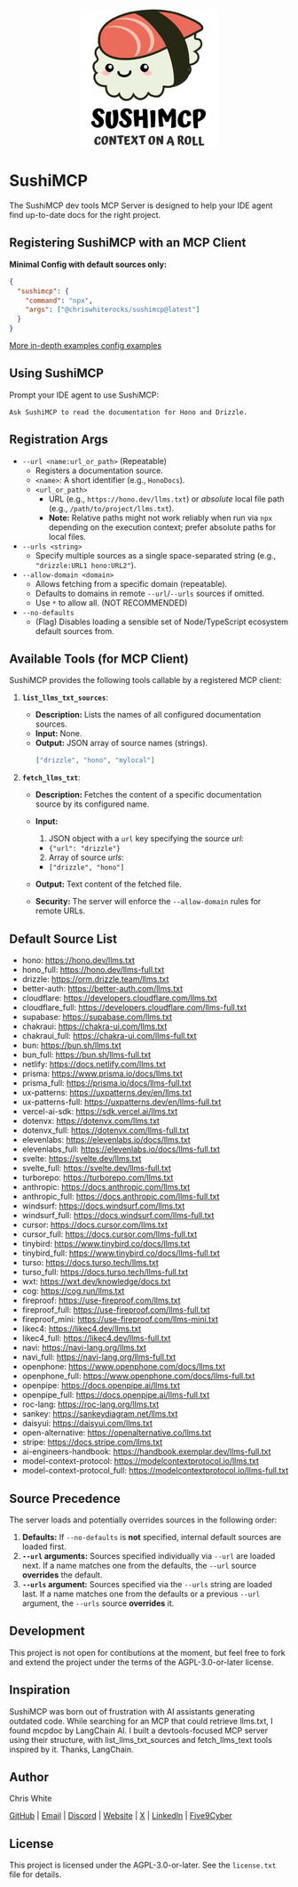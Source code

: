 <div align="center">

![SushiMCP Name Slogan Icon](assets/sushimcp_icon_name_slogan_logo.png)

</div>

# SushiMCP

The SushiMCP dev tools MCP Server is designed to help your IDE agent find up-to-date docs for the right project.

## Registering SushiMCP with an MCP Client

**Minimal Config with default sources only:**

```json
{
  "sushimcp": {
    "command": "npx",
    "args": ["@chriswhiterocks/sushimcp@latest"]
  }
}
```

[More in-depth examples config examples](assets/config_examples.md)

## Using SushiMCP

Prompt your IDE agent to use SushiMCP:

```text
Ask SushiMCP to read the documentation for Hono and Drizzle.
```

## Registration Args

- `--url <name:url_or_path>` (Repeatable)
  - Registers a documentation source.
  - `<name>`: A short identifier (e.g., `HonoDocs`).
  - `<url_or_path>`
    - URL (e.g., `https://hono.dev/llms.txt`) or _absolute_ local file path (e.g., `/path/to/project/llms.txt`).
    - **Note:** Relative paths might not work reliably when run via `npx` depending on the execution context; prefer absolute paths for local files.
- `--urls <string>`
  - Specify multiple sources as a single space-separated string (e.g., `"drizzle:URL1 hono:URL2"`).
- `--allow-domain <domain>`
  - Allows fetching from a specific domain (repeatable).
  - Defaults to domains in remote `--url`/`--urls` sources if omitted.
  - Use `*` to allow all. (NOT RECOMMENDED)
- `--no-defaults`
  - (Flag) Disables loading a sensible set of Node/TypeScript ecosystem default sources from.

## Available Tools (for MCP Client)

SushiMCP provides the following tools callable by a registered MCP client:

1.  **`list_llms_txt_sources`**:

    - **Description:** Lists the names of all configured documentation sources.
    - **Input:** None.
    - **Output:** JSON array of source names (strings).
      ```json
      ["drizzle", "hono", "mylocal"]
      ```

2.  **`fetch_llms_txt`**:

    - **Description:** Fetches the content of a specific documentation source by its configured name.
    - **Input:**

      1. JSON object with a `url` key specifying the source _url_:

      - `{"url": "drizzle"}`

      2. Array of source _urls_:

      - `["drizzle", "hono"]`

    - **Output:** Text content of the fetched file.
    - **Security:** The server will enforce the `--allow-domain` rules for remote URLs.

## Default Source List

- hono: https://hono.dev/llms.txt
- hono_full: https://hono.dev/llms-full.txt
- drizzle: https://orm.drizzle.team/llms.txt
- better-auth: https://better-auth.com/llms.txt
- cloudflare: https://developers.cloudflare.com/llms.txt
- cloudflare_full: https://developers.cloudflare.com/llms-full.txt
- supabase: https://supabase.com/llms.txt
- chakraui: https://chakra-ui.com/llms.txt
- chakraui_full: https://chakra-ui.com/llms-full.txt
- bun: https://bun.sh/llms.txt
- bun_full: https://bun.sh/llms-full.txt
- netlify: https://docs.netlify.com/llms.txt
- prisma: https://www.prisma.io/docs/llms.txt
- prisma_full: https://prisma.io/docs/llms-full.txt
- ux-patterns: https://uxpatterns.dev/en/llms.txt
- ux-patterns-full: https://uxpatterns.dev/en/llms-full.txt
- vercel-ai-sdk: https://sdk.vercel.ai/llms.txt
- dotenvx: https://dotenvx.com/llms.txt
- dotenvx_full: https://dotenvx.com/llms-full.txt
- elevenlabs: https://elevenlabs.io/docs/llms.txt
- elevenlabs_full: https://elevenlabs.io/docs/llms-full.txt
- svelte: https://svelte.dev/llms.txt
- svelte_full: https://svelte.dev/llms-full.txt
- turborepo: https://turborepo.com/llms.txt
- anthropic: https://docs.anthropic.com/llms.txt
- anthropic_full: https://docs.anthropic.com/llms-full.txt
- windsurf: https://docs.windsurf.com/llms.txt
- windsurf_full: https://docs.windsurf.com/llms-full.txt
- cursor: https://docs.cursor.com/llms.txt
- cursor_full: https://docs.cursor.com/llms-full.txt
- tinybird: https://www.tinybird.co/docs/llms.txt
- tinybird_full: https://www.tinybird.co/docs/llms-full.txt
- turso: https://docs.turso.tech/llms.txt
- turso_full: https://docs.turso.tech/llms-full.txt
- wxt: https://wxt.dev/knowledge/docs.txt
- cog: https://cog.run/llms.txt
- fireproof: https://use-fireproof.com/llms.txt
- fireproof_full: https://use-fireproof.com/llms-full.txt
- fireproof_mini: https://use-fireproof.com/llms-mini.txt
- likec4: https://likec4.dev/llms.txt
- likec4_full: https://likec4.dev/llms-full.txt
- navi: https://navi-lang.org/llms.txt
- navi_full: https://navi-lang.org/llms-full.txt
- openphone: https://www.openphone.com/docs/llms.txt
- openphone_full: https://www.openphone.com/docs/llms-full.txt
- openpipe: https://docs.openpipe.ai/llms.txt
- openpipe_full: https://docs.openpipe.ai/llms-full.txt
- roc-lang: https://roc-lang.org/llms.txt
- sankey: https://sankeydiagram.net/llms.txt
- daisyui: https://daisyui.com/llms.txt
- open-alternative: https://openalternative.co/llms.txt
- stripe: https://docs.stripe.com/llms.txt
- ai-engineers-handbook: https://handbook.exemplar.dev/llms-full.txt
- model-context-protocol: https://modelcontextprotocol.io/llms.txt
- model-context-protocol_full: https://modelcontextprotocol.io/llms-full.txt

## Source Precedence

The server loads and potentially overrides sources in the following order:

1.  **Defaults:** If `--no-defaults` is **not** specified, internal default sources are loaded first.
2.  **`--url` arguments:** Sources specified individually via `--url` are loaded next. If a name matches one from the defaults, the `--url` source **overrides** the default.
3.  **`--urls` argument:** Sources specified via the `--urls` string are loaded last. If a name matches one from the defaults or a previous `--url` argument, the `--urls` source **overrides** it.

## Development

This project is not open for contibutions at the moment, but feel free to fork and extend the project under the terms of the AGPL-3.0-or-later license.

## Inspiration

SushiMCP was born out of frustration with AI assistants generating outdated code. While searching for an MCP that could retrieve llms.txt, I found mcpdoc by LangChain AI. I built a devtools-focused MCP server using their structure, with list_llms_txt_sources and fetch_llms_text tools inspired by it. Thanks, LangChain.

## Author

Chris White

[GitHub](https://github.com/maverickg59) | [Email](mailto:chris@chriswhite.rocks) | [Discord](https://discord.com/users/1115027188840939560) | [Website](https://chriswhite.rocks) | [X](https://x.com/chriswhiterox) | [LinkedIn](https://www.linkedin.com/in/chrisewhite) | [Five9Cyber](https://www.fiv9cyber.com/)

## License

This project is licensed under the AGPL-3.0-or-later. See the `license.txt` file for details.
